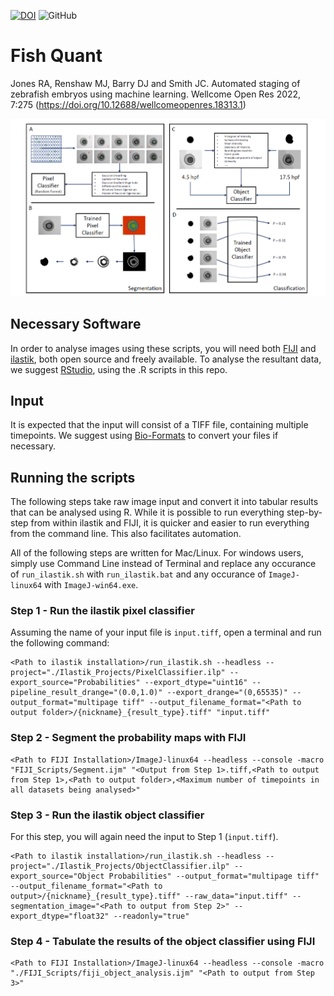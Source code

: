 

[![DOI](https://zenodo.org/badge/528398305.svg)](https://zenodo.org/badge/latestdoi/528398305) ![GitHub](https://img.shields.io/github/license/djpbarry/fish-quant?color=green&style=plastic)



# Fish Quant

Jones RA, Renshaw MJ, Barry DJ and Smith JC. Automated staging of zebrafish embryos using machine learning. Wellcome Open Res 2022, 7:275 (https://doi.org/10.12688/wellcomeopenres.18313.1)

![Schematic](assets/Schematic.png)

## Necessary Software

In order to analyse images using these scripts, you will need both [FIJI](https://fiji.sc/) and [ilastik](https://www.ilastik.org/), both open source and freely available. To analyse the resultant data, we suggest [RStudio](https://www.rstudio.com/), using the .R scripts in this repo.

## Input

It is expected that the input will consist of a TIFF file, containing multiple timepoints. We suggest using [Bio-Formats](https://www.openmicroscopy.org/bio-formats/) to convert your files if necessary.

## Running the scripts

The following steps take raw image input and convert it into tabular results that can be analysed using R. While it is possible to run everything step-by-step from within ilastik and FIJI, it is quicker and easier to run everything from the command line. This also facilitates automation.

All of the following steps are written for Mac/Linux. For windows users, simply use Command Line instead of Terminal and replace any occurance of `run_ilastik.sh` with `run_ilastik.bat` and any occurance of `ImageJ-linux64` with `ImageJ-win64.exe`.

### Step 1 - Run the ilastik pixel classifier

Assuming the name of your input file is `input.tiff`, open a terminal and run the following command:

```
<Path to ilastik installation>/run_ilastik.sh --headless --project="./Ilastik_Projects/PixelClassifier.ilp" --export_source="Probabilities" --export_dtype="uint16" --pipeline_result_drange="(0.0,1.0)" --export_drange="(0,65535)" --output_format="multipage tiff" --output_filename_format="<Path to output folder>/{nickname}_{result_type}.tiff" "input.tiff"
```
### Step 2 - Segment the probability maps with FIJI

```
<Path to FIJI Installation>/ImageJ-linux64 --headless --console -macro "FIJI_Scripts/Segment.ijm" "<Output from Step 1>.tiff,<Path to output from Step 1>,<Path to output folder>,<Maximum number of timepoints in all datasets being analysed>"
```
### Step 3 - Run the ilastik object classifier

For this step, you will again need the input to Step 1 (`input.tiff`).

```
<Path to ilastik installation>/run_ilastik.sh --headless --project="./Ilastik_Projects/ObjectClassifier.ilp" --export_source="Object Probabilities" --output_format="multipage tiff"  --output_filename_format="<Path to output>/{nickname}_{result_type}.tiff" --raw_data="input.tiff" --segmentation_image="<Path to output from Step 2>" --export_dtype="float32" --readonly="true"
```

### Step 4 - Tabulate the results of the object classifier using FIJI

```
<Path to FIJI Installation>/ImageJ-linux64 --headless --console -macro "./FIJI_Scripts/fiji_object_analysis.ijm" "<Path to output from Step 3>"
```
